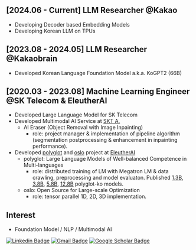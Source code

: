 ## [2024.06 - Current] LLM Researcher @Kakao
- Developing Decoder based Embedding Models
- Developing Korean LLM on TPUs

## [2023.08 - 2024.05] LLM Researcher @Kakaobrain
- Developed Korean Language Foundation Model a.k.a. KoGPT2 (66B)

## [2020.03 - 2023.08] Machine Learning Engineer @SK Telecom & EleutherAI
- Developed Large Language Model for SK Telecom
- Developed Multimodal AI Service at [SKT A.](https://play.google.com/store/apps/details?id=com.skt.nugu.apollo)
  - AI Eraser (Object Removal with Image Inpainting)
    - role: project manager & implementation of pipeline algorithm (segmentation postprocessing & enhancement in inpainting performance).
- Developed [polyglot](https://github.com/EleutherAI/polyglot) and [oslo](https://github.com/eleutherai/oslo) project at [EleutherAI](https://www.eleuther.ai/)
  - polyglot: Large Language Models of Well-balanced Competence in Multi-languages
    - role: distributed training of LM with Megatron LM & data crawling, preprocessing and model evaluaton. Published [1.3B](https://huggingface.co/EleutherAI/polyglot-ko-1.3b), [3.8B](https://huggingface.co/EleutherAI/polyglot-ko-3.8b), [5.8B](https://huggingface.co/EleutherAI/polyglot-ko-5.8b), [12.8B](https://huggingface.co/EleutherAI/polyglot-ko-12.8b) polyglot-ko models.
  - oslo: Open Source for Large-scale Optimization
    - role: tensor parallel 1D, 2D, 3D implementation.

## Interest
- Foundation Model / NLP / Multimodal AI

[![Linkedin Badge](https://img.shields.io/badge/-LinkedIn-blue?style=flat&logo=Linkedin&logoColor=white&link=https://www.linkedin.com/in/minho-ryu-21197712b/)](https://www.linkedin.com/in/minho-ryu-21197712b/) 
[![Gmail Badge](https://img.shields.io/badge/-Gmail-d14836?style=flat&logo=Gmail&logoColor=white&link=mailto:ryumin93@gmail.com)](mailto:ryumin93@gmail.com)
[![Google Scholar Badge](https://img.shields.io/badge/-Scholar-4285f4?style=flat&logo=google-scholar&logoColor=white&link=https://scholar.google.com/citations?hl=en&user=fwO6aUQAAAAJ)](https://scholar.google.com/citations?hl=en&user=fwO6aUQAAAAJ) 
